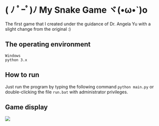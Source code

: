 # ( ﾉ ﾟｰﾟ)ﾉ My Snake Game ヾ(•ω•`)o
The first game that I created under the guidance of Dr. Angela Yu with a slight change from the original :)


## The operating environment

```
Windows
python 3.x
```

## How to run

Just run the program by typing the following command `python main.py` or double-clicking the file `run.bat` with administrator privileges.

## Game display
![](https://raw.githubusercontent.com/kr4zym3nvn/my-first-game-snake/master/img/screen_gameplay.png)

